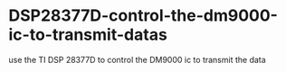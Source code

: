 # DSP28377D-control-the-dm9000-ic-to-transmit-datas
use the TI DSP 28377D to control the DM9000 ic to transmit the data

